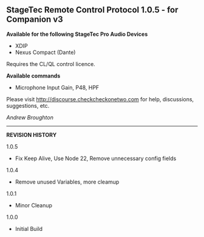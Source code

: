 ## StageTec Remote Control Protocol 1.0.5 - for Companion v3

**Available for the following StageTec Pro Audio Devices**

- XDIP
- Nexus Compact (Dante)

Requires the CL/QL control licence.

**Available commands**

- Microphone Input Gain, P48, HPF

Please visit http://discourse.checkcheckonetwo.com for help, discussions, suggestions, etc.

_Andrew Broughton_

---

**REVISION HISTORY**

1.0.5

- Fix Keep Alive, Use Node 22, Remove unnecessary config fields

1.0.4

- Remove unused Variables, more cleamup

1.0.1

- Minor Cleanup

1.0.0

- Initial Build
